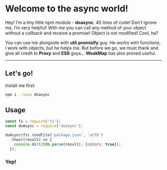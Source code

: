 Welcome to the async world!
===================

Hey! I’m a tiny little npm module - **doasync**. 40 lines of code! Don’t ignore me, I’m very helpful! With me you can call any method of your object without a callback and receive a promise! Object is not modified! Cool, ha?

You can use me alongside with **util.promisify** guy. He works with functions, I work with objects, but he helps me. But before we go, we must thank and give all credit to **Proxy** and **ES6** guys... **WeakMap** has also proved useful.

----------

Let's go!
-------------

Install me first:

```bash
npm i --save doasync
```

Usage
-------------------

```javascript
const fs = require('fs');
const doAsync = require('doasync');

doAsync(fs).readFile('package.json', 'utf8')
  .then((result) => {
    console.dir(JSON.parse(result), {colors: true});
  });
```

### Yep!
